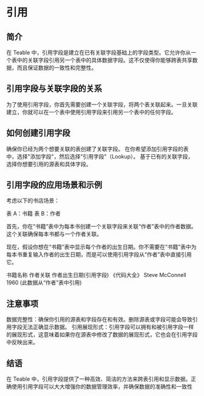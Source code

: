 # 引用

## 简介
在 Teable 中，引用字段是建立在已有关联字段基础上的字段类型。它允许你从一个表中的关联字段引用另一个表中的具体数据字段。这不仅使得你能够跨表共享数据，而且保证数据的一致性和完整性。

## 引用字段与关联字段的关系
为了使用引用字段，你首先需要创建一个关联字段，将两个表关联起来。一旦关联建立，你就可以在一个表中使用引用字段来引用另一个表中的任何字段。

## 如何创建引用字段
确保你已经为两个想要关联的表创建了关联字段。
在你希望添加引用字段的表中，选择"添加字段"，然后选择"引用字段"（Lookup）。
基于已有的关联字段，选择你想要引用的源表和具体字段。

## 引用字段的应用场景和示例
考虑以下的书店场景：

表 A：书籍
表 B：作者

首先，你在“书籍”表中为每本书创建一个关联字段来关联“作者”表中的作者数据。这个关联确保每本书都与一个作者关联。

现在，假设你想在“书籍”表中显示每个作者的出生日期。你不需要在“书籍”表中为每本书重复输入作者的出生日期，而是可以使用引用字段从“作者”表中直接引用它。

书籍名称	作者关联	作者出生日期(引用字段)
《代码大全》	Steve McConnell	1960 (此数据从“作者”表中引用)

## 注意事项
数据完整性：确保你引用的源表和字段存在和有效。删除源表或字段可能会导致引用字段无法正确显示数据。
引用展现形式：引用字段可以拥有和被引用字段一样的展现形式，这意味着如果你在源表中修改了数据的展现形式，它也会在引用字段中反映出来。

## 结语
在 Teable 中，引用字段提供了一种高效、简洁的方法来跨表引用和显示数据。正确使用引用字段可以大大增强你的数据管理效率，并确保数据的准确性和一致性
